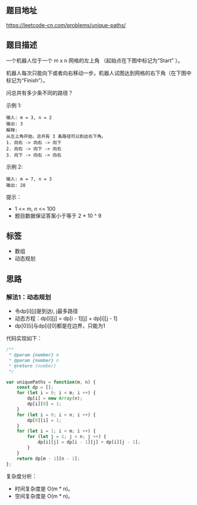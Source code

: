 ## 题目地址

https://leetcode-cn.com/problems/unique-paths/

## 题目描述

一个机器人位于一个 m x n 网格的左上角 （起始点在下图中标记为“Start” ）。

机器人每次只能向下或者向右移动一步。机器人试图达到网格的右下角（在下图中标记为“Finish”）。

问总共有多少条不同的路径？

示例 1:
```
输入: m = 3, n = 2
输出: 3
解释:
从左上角开始，总共有 3 条路径可以到达右下角。
1. 向右 -> 向右 -> 向下
2. 向右 -> 向下 -> 向右
3. 向下 -> 向右 -> 向右
```

示例 2:
```
输入: m = 7, n = 3
输出: 28
```

提示：
- 1 <= m, n <= 100
- 题目数据保证答案小于等于 2 * 10 ^ 9

## 标签

- 数组
- 动态规划

## 思路

### 解法1：动态规划

- 令dp[i][j]是到达i, j最多路径
- 动态方程：dp[i][j] = dp[i - 1][j] + dp[i][j - 1]
- dp[0][i]与dp[i][0]都是在边界，只能为1

代码实现如下：
```javascript
/**
 * @param {number} m
 * @param {number} n
 * @return {number}
 */

var uniquePaths = function(m, n) {
    const dp = [];
    for (let i = 0; i < m; i ++) {
        dp[i] = new Array(n);
        dp[i][0] = 1;
    }
    for (let i = 0; i < n; i ++) {
        dp[0][i] = 1;
    }
    for (let i = 1; i < m; i ++) {
        for (let j = 1; j < n; j ++) {
            dp[i][j] = dp[i - 1][j] + dp[i][j - 1];
        }
    }
    return dp[m - 1][n - 1];
};
```

复杂度分析：

- 时间复杂度是 O(m * n)。
- 空间复杂度是 O(m * n)。